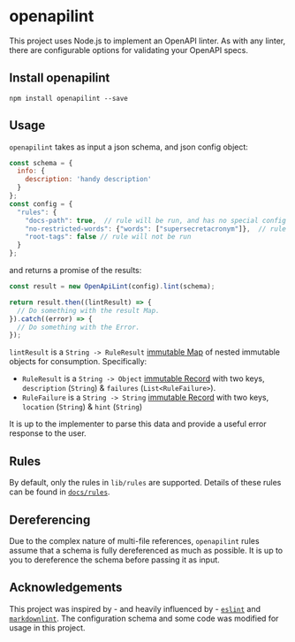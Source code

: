 # openapilint

This project uses Node.js to implement an OpenAPI linter.  As with any linter, there are configurable options for validating your OpenAPI specs.

## Install openapilint

```
npm install openapilint --save
```

## Usage

`openapilint` takes as input a json schema, and json config object:

```js
const schema = {
  info: {
    description: 'handy description'
  }
};
const config = {
  "rules": {
    "docs-path": true,  // rule will be run, and has no special config
    "no-restricted-words": {"words": ["supersecretacronym"]},  // rule will be run with the specified config
    "root-tags": false // rule will not be run
  }
};

```

and returns a promise of the results:

```js
const result = new OpenApiLint(config).lint(schema);

return result.then((lintResult) => {
  // Do something with the result Map.
}).catch((error) => {
  // Do something with the Error.
});
```

`lintResult` is a `String -> RuleResult` [immutable Map](http://facebook.github.io/immutable-js/docs/#/Map) of nested immutable objects for consumption.  Specifically:

* `RuleResult` is a `String -> Object` [immutable Record](http://facebook.github.io/immutable-js/docs/#/Record) with two keys, `description` (`String`) & `failures` (`List<RuleFailure>`).
* `RuleFailure` is a `String -> String` [immutable Record](http://facebook.github.io/immutable-js/docs/#/Record) with two keys, `location` (`String`) & `hint` (`String`)

It is up to the implementer to parse this data and provide a useful error response to the user.

## Rules

By default, only the rules in `lib/rules` are supported.  Details of these rules can be found in [`docs/rules`](https://github.com/braintree/openapilint/tree/master/docs/rules).

## Dereferencing

Due to the complex nature of multi-file references, `openapilint` rules assume that a schema is fully dereferenced as much as possible. It is up to you to dereference the schema before passing it as input.

## Acknowledgements

This project was inspired by - and heavily influenced by - [`eslint`](https://github.com/eslint/eslint/) and [`markdownlint`](https://github.com/DavidAnson/markdownlint).  The configuration schema and some code was modified for usage in this project.
